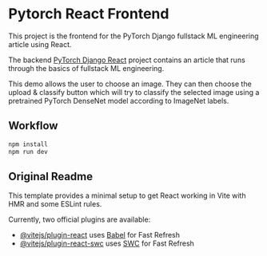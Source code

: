 # Pytorch React Frontend

This project is the frontend for the PyTorch Django fullstack ML engineering article using React.

The backend [PyTorch Django React](https://github.com/timofeysie/pytorch_django_react) project contains an article that runs through the basics of fullstack ML engineering.

This demo allows the user to choose an image.  They can then choose the upload & classify button which will try to classify the selected image using a pretrained PyTorch DenseNet model according to ImageNet labels.

## Workflow

```sh
npm install
npm run dev
```

## Original Readme

This template provides a minimal setup to get React working in Vite with HMR and some ESLint rules.

Currently, two official plugins are available:

- [@vitejs/plugin-react](https://github.com/vitejs/vite-plugin-react/blob/main/packages/plugin-react/README.md) uses [Babel](https://babeljs.io/) for Fast Refresh
- [@vitejs/plugin-react-swc](https://github.com/vitejs/vite-plugin-react-swc) uses [SWC](https://swc.rs/) for Fast Refresh
